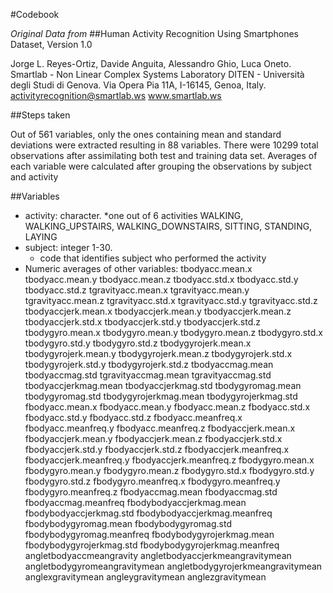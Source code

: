 #Codebook

_Original Data from_
##Human Activity Recognition Using Smartphones Dataset, Version 1.0

Jorge L. Reyes-Ortiz, Davide Anguita, Alessandro Ghio, Luca Oneto. Smartlab - Non Linear Complex Systems Laboratory DITEN - Università degli Studi di Genova. Via Opera Pia 11A, I-16145, Genoa, Italy. activityrecognition@smartlab.ws www.smartlab.ws

##Steps taken

Out of 561 variables, only the ones containing mean and standard deviations were extracted resulting in 88 variables. There were 10299 total observations after assimilating both test and training data set. Averages of each variable were calculated after grouping the observations by subject and activity

##Variables

* activity: character.
  *one out of 6 activities WALKING, WALKING_UPSTAIRS, WALKING_DOWNSTAIRS, SITTING, STANDING, LAYING
* subject: integer 1-30.
  * code that identifies subject who performed the activity
* Numeric averages of other variables: tbodyacc.mean.x tbodyacc.mean.y tbodyacc.mean.z tbodyacc.std.x tbodyacc.std.y tbodyacc.std.z tgravityacc.mean.x tgravityacc.mean.y tgravityacc.mean.z tgravityacc.std.x tgravityacc.std.y tgravityacc.std.z tbodyaccjerk.mean.x tbodyaccjerk.mean.y tbodyaccjerk.mean.z tbodyaccjerk.std.x tbodyaccjerk.std.y tbodyaccjerk.std.z tbodygyro.mean.x tbodygyro.mean.y tbodygyro.mean.z tbodygyro.std.x tbodygyro.std.y tbodygyro.std.z tbodygyrojerk.mean.x tbodygyrojerk.mean.y tbodygyrojerk.mean.z tbodygyrojerk.std.x tbodygyrojerk.std.y tbodygyrojerk.std.z tbodyaccmag.mean tbodyaccmag.std tgravityaccmag.mean tgravityaccmag.std tbodyaccjerkmag.mean tbodyaccjerkmag.std tbodygyromag.mean tbodygyromag.std tbodygyrojerkmag.mean tbodygyrojerkmag.std fbodyacc.mean.x fbodyacc.mean.y fbodyacc.mean.z fbodyacc.std.x fbodyacc.std.y fbodyacc.std.z fbodyacc.meanfreq.x fbodyacc.meanfreq.y fbodyacc.meanfreq.z fbodyaccjerk.mean.x fbodyaccjerk.mean.y fbodyaccjerk.mean.z fbodyaccjerk.std.x fbodyaccjerk.std.y fbodyaccjerk.std.z fbodyaccjerk.meanfreq.x fbodyaccjerk.meanfreq.y fbodyaccjerk.meanfreq.z fbodygyro.mean.x fbodygyro.mean.y fbodygyro.mean.z fbodygyro.std.x fbodygyro.std.y fbodygyro.std.z fbodygyro.meanfreq.x fbodygyro.meanfreq.y fbodygyro.meanfreq.z fbodyaccmag.mean fbodyaccmag.std fbodyaccmag.meanfreq fbodybodyaccjerkmag.mean fbodybodyaccjerkmag.std fbodybodyaccjerkmag.meanfreq fbodybodygyromag.mean fbodybodygyromag.std fbodybodygyromag.meanfreq fbodybodygyrojerkmag.mean fbodybodygyrojerkmag.std fbodybodygyrojerkmag.meanfreq angletbodyaccmeangravity angletbodyaccjerkmeangravitymean angletbodygyromeangravitymean angletbodygyrojerkmeangravitymean anglexgravitymean angleygravitymean anglezgravitymean

